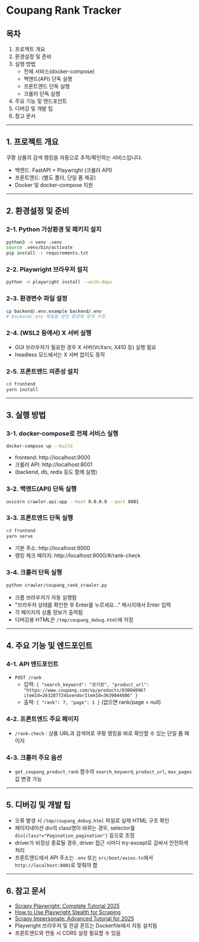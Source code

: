# Coupang Rank Tracker

## 목차
1. 프로젝트 개요
2. 환경설정 및 준비
3. 실행 방법
   - 전체 서비스(docker-compose)
   - 백엔드(API) 단독 실행
   - 프론트엔드 단독 실행
   - 크롤러 단독 실행
4. 주요 기능 및 엔드포인트
5. 디버깅 및 개발 팁
6. 참고 문서

---

## 1. 프로젝트 개요

쿠팡 상품의 검색 랭킹을 자동으로 추적/확인하는 서비스입니다.
- 백엔드: FastAPI + Playwright (크롤러 API)
- 프론트엔드: (별도 폴더, 단일 폼 제공)
- Docker 및 docker-compose 지원

---

## 2. 환경설정 및 준비

### 2-1. Python 가상환경 및 패키지 설치

```bash
python3 -m venv .venv
source .venv/bin/activate
pip install -r requirements.txt
```

### 2-2. Playwright 브라우저 설치

```bash
python -m playwright install --with-deps
```

### 2-3. 환경변수 파일 설정

```bash
cp backend/.env.example backend/.env
# backend/.env 파일을 본인 환경에 맞게 수정
```

### 2-4. (WSL2 등에서) X 서버 실행
- GUI 브라우저가 필요한 경우 X 서버(VcXsrv, X410 등) 실행 필요
- headless 모드에서는 X 서버 없이도 동작

### 2-5. 프론트엔드 의존성 설치

```bash
cd frontend
yarn install
```

---

## 3. 실행 방법

### 3-1. docker-compose로 전체 서비스 실행

```bash
docker-compose up --build
```
- frontend: http://localhost:9000
- 크롤러 API: http://localhost:8001
- (backend, db, redis 등도 함께 실행)

### 3-2. 백엔드(API) 단독 실행

```bash
uvicorn crawler.api:app --host 0.0.0.0 --port 8001
```

### 3-3. 프론트엔드 단독 실행

```bash
cd frontend
yarn serve
```
- 기본 주소: http://localhost:9000
- 랭킹 체크 페이지: http://localhost:9000/#/rank-check

### 3-4. 크롤러 단독 실행

```bash
python crawler/coupang_rank_crawler.py
```
- 크롬 브라우저가 자동 실행됨
- "브라우저 상태를 확인한 후 Enter를 누르세요..." 메시지에서 Enter 입력
- 각 페이지의 상품 정보가 출력됨
- 디버깅용 HTML은 `/tmp/coupang_debug.html`에 저장

---

## 4. 주요 기능 및 엔드포인트

### 4-1. API 엔드포인트

- `POST /rank`
  - 입력: `{ "search_keyword": "모기장", "product_url": "https://www.coupang.com/vp/products/83004096?itemId=263287724&vendorItemId=3639044886" }`
  - 출력: `{ "rank": 7, "page": 1 }` (없으면 rank/page = null)

### 4-2. 프론트엔드 주요 페이지

- `/rank-check` : 상품 URL과 검색어로 쿠팡 랭킹을 바로 확인할 수 있는 단일 폼 페이지

### 4-3. 크롤러 주요 옵션

- `get_coupang_product_rank` 함수의 `search_keyword`, `product_url`, `max_pages` 값 변경 가능

---

## 5. 디버깅 및 개발 팁

- 오류 발생 시 `/tmp/coupang_debug.html` 파일로 실제 HTML 구조 확인
- 페이지네이션 div의 class명이 바뀌는 경우, selector를 `div[class*="Pagination_pagination"]` 등으로 조정
- driver가 비정상 종료될 경우, driver 접근 시마다 try-except로 감싸서 안전하게 처리
- 프론트엔드에서 API 주소는 `.env` 또는 `src/boot/axios.ts`에서 `http://localhost:8001`로 맞춰야 함

---

## 6. 참고 문서

- [Scrapy Playwright: Complete Tutorial 2025](https://www.zenrows.com/blog/scrapy-playwright#set-up-a-scrapy-project)
- [How to Use Playwright Stealth for Scraping](https://www.zenrows.com/blog/playwright-stealth#what-is)
- [Scrapy Impersonate: Advanced Tutorial for 2025](https://www.zenrows.com/blog/scrapy-impersonate#why-scrapy-impersonate)
- Playwright 브라우저 및 한글 폰트는 Dockerfile에서 자동 설치됨
- 프론트엔드와 연동 시 CORS 설정 필요할 수 있음
